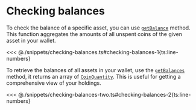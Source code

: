 # Checking balances

To check the balance of a specific asset, you can use [`getBalance`](https://fuels-ts-docs-api.vercel.app/classes/_fuel_ts_account.Account.html#getbalance) method. This function aggregates the amounts of all unspent coins of the given asset in your wallet.

<<< @./snippets/checking-balances.ts#checking-balances-1{ts:line-numbers}

To retrieve the balances of all assets in your wallet, use the [`getBalances`](https://fuels-ts-docs-api.vercel.app/classes/_fuel_ts_account.Account.html#getbalances) method, it returns an array of [`CoinQuantity`](https://fuels-ts-docs-api.vercel.app/modules/_fuel_ts_account.html#coinquantity). This is useful for getting a comprehensive view of your holdings.

<<< @./snippets/checking-balances-two.ts#checking-balances-2{ts:line-numbers}
